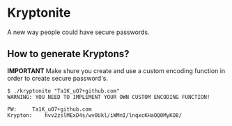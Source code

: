 # Kryptonite
A new way people could have secure passwords.

## How to generate Kryptons?

**IMPORTANT** Make shure you create and use a custom encoding function in order to create secure password's.

```
$ ./kryptonite "Ta1K_uO7+github.com" 
WARNING: YOU NEED TO IMPLEMENT YOUR OWN CUSTOM ENCODING FUNCTION!

PW:		Ta1K_uO7+github.com
Krypton:	hvv2zslMExD4s/wv0Ukl/iWMnI/lnqxcKHaOQ0MyKO8/
```
